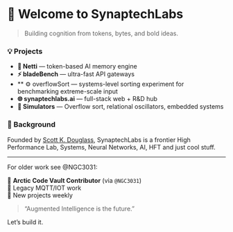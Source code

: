 # 👋 Welcome to SynaptechLabs

> Building cognition from tokens, bytes, and bold ideas.

### 💡 Projects
- **🧠 Netti** — token-based AI memory engine
- **⚡ bladeBench** — ultra-fast API gateways 
- ** ⚙️ overflowSort — systems-level sorting experiment for benchmarking extreme-scale input
- **🌐 synaptechlabs.ai** — full-stack web + R&D hub
- **🧪 Simulators** — Overflow sort, relational oscillators, embedded systems

### 📜 Background
Founded by [Scott K. Douglass](https://github.com/NGC3031), SynaptechLabs is a frontier High Performance Lab, Systems, Neural Networks, AI, HFT and just cool stuff.

---
For older work see @NGC3031:

🧊 **Arctic Code Vault Contributor** (via `@NGC3031`)  
🦈 Legacy MQTT/IOT work  
🚀 New projects weekly

> “Augmented Intelligence is the future.”

Let’s build it.
